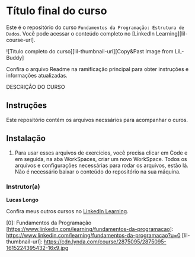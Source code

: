 # Título final do curso 

Este é o repositório do curso `Fundamentos da Programação: Estrutura de Dados`. Você pode acessar o conteúdo completo no [LinkedIn Learning][lil-course-url]. 

![Título completo do curso][lil-thumbnail-url][Copy&Past Image from LiL-Buddy]  

Confira o arquivo Readme na ramificação principal para obter instruções e informações atualizadas. 

DESCRIÇÃO DO CURSO 

## Instruções 

Este repositório contém os arquivos necssários para acompanhar o curos.

## Instalação 

1. Para usar esses arquivos de exercícios, você precisa clicar em Code e em seguida, na aba WorkSpaces, criar um novo WorkSpace. Todos os arquivos e configurações necessárias para rodar os arquivos, estão lá. Não é necessário baixar o conteúdo do repositório na sua máquina.

### Instrutor(a) 

**Lucas Longo** 

Confira meus outros cursos no [LinkedIn Learning](https://www.linkedin.com/learning/instructors/). 

[0]: Fundamentos da Programação
[https://www.linkedin.com/learning/fundamentos-da-programacao]: https://www.linkedin.com/learning/fundamentos-da-programacao?u=0
[lil-thumbnail-url]: https://cdn.lynda.com/course/2875095/2875095-1615224395432-16x9.jpg 

[1]: # (End of BP-Instruction ###############################################################################################) 
